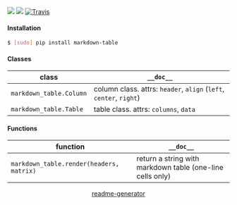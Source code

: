 <!--
https://pypi.org/project/readme-generator/
-->

[![](https://img.shields.io/pypi/pyversions/markdown-table.svg?longCache=True)](https://pypi.org/project/markdown-table/)
[![](https://img.shields.io/pypi/v/markdown-table.svg?maxAge=3600)](https://pypi.org/project/markdown-table/)
[![Travis](https://api.travis-ci.org/looking-for-a-job/markdown-table.py.svg?branch=master)](https://travis-ci.org/looking-for-a-job/markdown-table.py/)

#### Installation
```bash
$ [sudo] pip install markdown-table
```

#### Classes
class|`__doc__`
-|-
`markdown_table.Column` |column class. attrs: `header`, `align` (`left`, `center`, `right`)
`markdown_table.Table` |table class. attrs: `columns`, `data`

#### Functions
function|`__doc__`
-|-
`markdown_table.render(headers, matrix)` |return a string with markdown table (one-line cells only)

<p align="center">
    <a href="https://pypi.org/project/readme-generator/">readme-generator</a>
</p>
